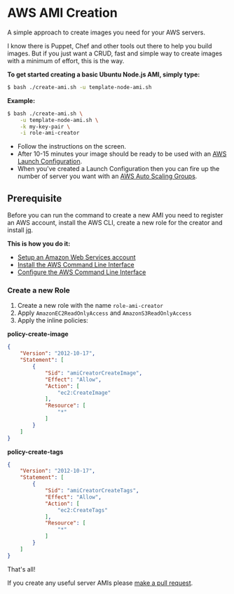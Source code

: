 # AWS AMI Creation

A simple approach to create images you need for your AWS servers.

I know there is Puppet, Chef and other tools out there to help you build images. 
But if you just want a CRUD, fast and simple way to create images with a minimum of effort,
this is the way.

__To get started creating a basic Ubuntu Node.js AMI, simply type:__
```bash
$ bash ./create-ami.sh -u template-node-ami.sh
```

__Example:__
```bash
$ bash ./create-ami.sh \
    -u template-node-ami.sh \
    -k my-key-pair \
    -i role-ami-creator
```


* Follow the instructions on the screen.
* After 10-15 minutes your image should be ready to be used with an [AWS Launch Configuration](launch-configuration.md).
* When you've created a Launch Configuration then you can fire up the number of server you want with an [AWS Auto Scaling Groups](auto-scaling-group.md).


## Prerequisite

Before you can run the command to create a new AMI you need to register an AWS account, 
install the AWS CLI, create a new role for the creator and install [jq](https://stedolan.github.io/jq/download/).
 
__This is how you do it:__
* [Setup an Amazon Web Services account](https://aws.amazon.com/)
* [Install the AWS Command Line Interface](http://docs.aws.amazon.com/cli/latest/userguide/installing.html)
* [Configure the AWS Command Line Interface](http://docs.aws.amazon.com/cli/latest/userguide/cli-chap-getting-started.html)


### Create a new Role

1. Create a new role with the name `role-ami-creator`
2. Apply `AmazonEC2ReadOnlyAccess` and `AmazonS3ReadOnlyAccess`
3. Apply the inline policies:

__policy-create-image__
```json
{
    "Version": "2012-10-17",
    "Statement": [
        {
            "Sid": "amiCreatorCreateImage",
            "Effect": "Allow",
            "Action": [
                "ec2:CreateImage"
            ],
            "Resource": [
                "*"
            ]
        }
    ]
}
```

__policy-create-tags__
```json
{
    "Version": "2012-10-17",
    "Statement": [
        {
            "Sid": "amiCreatorCreateTags",
            "Effect": "Allow",
            "Action": [
                "ec2:CreateTags"
            ],
            "Resource": [
                "*"
            ]
        }
    ]
}
```

That's all!

If you create any useful server AMIs please [make a pull request](https://help.github.com/articles/creating-a-pull-request/).

